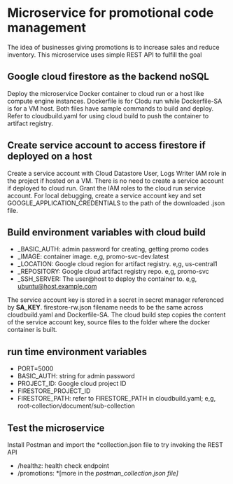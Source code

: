 # Microservice for promotional code management
The idea of businesses giving promotions is to increase sales and reduce inventory.
This microservice uses simple REST API to fulfill the goal

## Google cloud firestore as the backend noSQL
Deploy the microservice Docker container to cloud run or a host like compute engine instances.
Dockerfile is for Clodu run while Dockerfile-SA is for a VM host. Both files have sample commands to 
build and deploy. Refer to cloudbuild.yaml for using cloud build to push the container to artifact registry.

## Create service account to access firestore if deployed on a host
Create a service account with Cloud Datastore User, Logs Writer IAM role in the project if hosted on a VM.
There is no need to create a service account if deployed to cloud run. Grant the IAM roles to the cloud run service account.
For local debugging, create a service account key and set GOOGLE_APPLICATION_CREDENTIALS to the
path of the downloaded .json file.

## Build environment variables with cloud build
 - _BASIC_AUTH: admin password for creating, getting promo codes
 - _IMAGE: container image. e,g, promo-svc-dev:latest
 - _LOCATION: Google cloud region for artifact registry. e,g, us-central1
 - _REPOSITORY: Google cloud artifact registry repo. e,g, promo-svc
 - _SSH_SERVER: The user@host to deploy the container to. e,g, ubuntu@host.example.com

The service account key is stored in a secret in secret manager referenced by **SA_KEY**.
firestore-rw.json filename needs to be the same across cloudbuild.yaml and Dockerfile-SA.
The cloud build step copies the content of the service account key, source files to the folder where the docker container is built.

## run time environment variables
 - PORT=5000
 - BASIC_AUTH: string for admin password
 - PROJECT_ID: Google cloud project ID 
 - FIRESTORE_PROJECT_ID
 - FIRESTORE_PATH: refer to FIRESTORE_PATH in cloudbuild.yaml; e,g, root-collection/document/sub-collection 

## Test the microservice
Install Postman and import the *collection.json file to try invoking the REST API
 - /healthz: health check endpoint
 - /promotions: *[more in the *postman_collection.json file]*